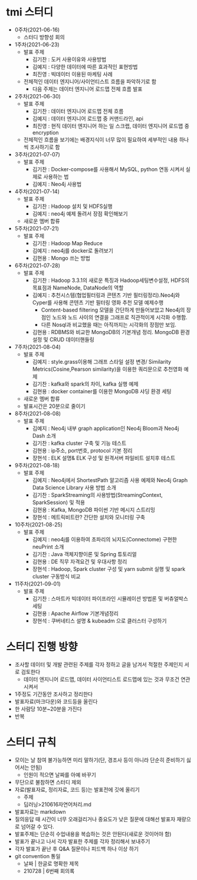 # tmi 스터디

* 0주차(2021-06-16)
  * 스터디 방향성 회의
* 1주차(2021-06-23)
  * 발표 주제
    * 김기찬 : 도커 사용이유와 사용방법
    * 김예지 : 다양한 데이터에 따른 효과적인 표현방법
    * 최진영 : 빅데이터 이용된 마케팅 사례
  * 전체적인 데이터 엔지니어/사이언티스트 흐름을 파악하기로 함
    * 다음 주제는 데이터 엔지니어 로드맵 전체 흐름 발표
* 2주차(2021-06-30)
  * 발표 주제
    * 김기찬 : 데이터 엔지니어 로드맵 전체 흐름
    * 김예지 : 데이터 엔지니어 로드맵 중 커맨드라인, api
    * 최진영 : 현직 데이터 엔지니어 하는 일 스크랩, 데이터 엔지니어 로드맵 중 encryption
  * 전체적인 흐름을 보기에는 배경지식이 너무 많이 필요하여 세부적인 내용 하나씩 조사하기로 함
* 3주차(2021-07-07)
  * 발표 주제
    * 김기찬 : Docker-compose를 사용해서 MySQL, python 연동 시켜서 실제로 사용하는 법
    * 김예지 : Neo4j 사용법
* 4주차(2021-07-14)
  * 발표 주제
    * 김기찬 : Hadoop 설치 및 HDFS실행
    * 김예지 : neo4j 예제 돌려서 장점 확인해보기
  * 새로운 멤버 합류
* 5주차(2021-07-21)
  * 발표 주제
    * 김기찬 : Hadoop Map Reduce
    * 김예지 : neo4j를 docker로 돌려보기
    * 김현용 : Mongo 쓰는 방법
* 6주차(2021-07-28)
  * 발표 주제
    * 김기찬 : Hadoop 3.3.1의 새로운 특징과 Hadoop세팅변수설정, HDFS의 목표점과 NameNode, DataNode의 역할
    * 김예지 : 추천시스템(협업필터링과 콘텐츠 기반 필터링정리).Neo4j와 Cyper를 사용해 콘텐츠 기반 필터링 영화 추천 모델 예제수행
      * Content-based filtering 모델을 간단하게 만들어보았고 Neo4j의 장점인 노드와 노드 사이의 연결을 그래프로 직관적이게 시각화 수행함. 
      * 다른 Nosql과 비교했을 때는 아직까지는 시각화의 장점만 보임.
    * 김현용 : RDBMS와 비교한 MongoDB의 기본개념 정리.  MongoDB 환경설정 및 CRUD 데이터핸들링
* 7주차(2021-08-04)
  * 발표 주제
    * 김예지 : style.grass이용해 그래프 스타일 설정 변경/ Similarity Metrics(Cosine,Pearson similarity)을 이용한 쿼리문으로 추천영화 예제
    * 김기찬 : kafka와 spark의 차이, kafka 실행 예제
    * 김현용 : docker container를 이용한 MongoDB 샤딩 환경 세팅
  * 새로운 멤버 합류
  * 발표시간은 20분으로 줄이기
* 8주차(2021-08-08)
  * 발표 주제
    * 김예지 : Neo4j 내부 graph application인 Neo4j Bloom과 Neo4j Dash 소개
    * 김기찬 : kafka cluster 구축 및 기능 테스트
    * 김현용 : ip주소, port번호, protocol 기본 정리
    * 장현석 : ELK 설명& ELK 구성 및 원격서버 파일비트 설치후 테스트
* 9주차(2021-08-18)
  * 발표 주제
    * 김예지 : Neo4j에서 ShortestPath 알고리즘 사용 예제와 Neo4j Graph Data Science Library 사용 방법 소개
    * 김기찬 : SparkStreaming의 사용방법(StreamingContext, SparkSession) 및 적용
    * 김현용 : Kafka, MongoDB 파이썬 기반 메시지 스트리밍
    * 장현석 : 메트릭비트란? 간단한 설치와 모니터링 구축
* 10주차(2021-08-25)
  * 발표 주제
    * 김예지 : neo4j를 이용하여 초파리의 뇌지도(Connectome) 구현한 neuPrint 소개
    * 김기찬 : Java 객체지향이론 및 Spring 튜토리얼
    * 김현용 : DE 직무 자격요건 및 우대사항 정리
    * 장현석 : Hadoop, Spark cluster 구성 및 yarn submit 실행 및 spark cluster 구동방식 비교
* 11주차(2021-09-01)
  * 발표 주제
    * 김기찬 : 스마트카 빅데이터 파이프라인 시뮬레이션 방법론 및 버츄얼박스 세팅
    * 김현용 : Apache Airflow 기본개념정리
    * 장현석 : 쿠버네티스 설명 & kubeadm 으로 클러스터 구성하기

# 스터디 진행 방향

* 조사할 데이터 및 개발 관련된 주제를 각자 정하고 글을 남겨서 적절한 주제인지 서로 검토한다
  * 데이터 엔지니어 로드맵, 데이터 사이언티스트 로드맵에 있는 것과 무조건 연관시켜서
* 1주정도 기간동안 조사하고 정리한다
* 발표자료(마크다운)와 코드등을 올린다
* 한 사람당 10분~20분을 가진다
* 반복

# 스터디 규칙

* 모이는 날 참여 불가능하면 미리 말하기(단, 경조사 등이 아니라 단순히 준비하기 싫어서는 안됨)
  * 인원이 적으면 날짜를 아예 바꾸기
* 무단으로 불참하면 스터디 제외
* 자료(발표자료, 정리자료, 코드 등)는 발표전에 깃에 올리기
  * 주제
  * 딥러닝>210616자연어처리.md
* 발표자료는 markdown
* 질의응답 때 시간이 너무 오래걸리거나 중요도가 낮은 질문에 대해선 발표자 재량으로 넘어갈 수 있다.
* 발표주제는 단순히 수업내용을 복습하는 것은 안된다(새로운 것이어야 함)
* 발표가 끝나고 나서 각자 발표한 주제를 각자 정리해서 보내주기
* 각자 발표가 끝난 후 Q&A 질문이나 피드백 하나 이상 하기
* git convention 통일
  * 날짜 | 한글로 명확한 제목
  * 210728 | 6번째 회의록